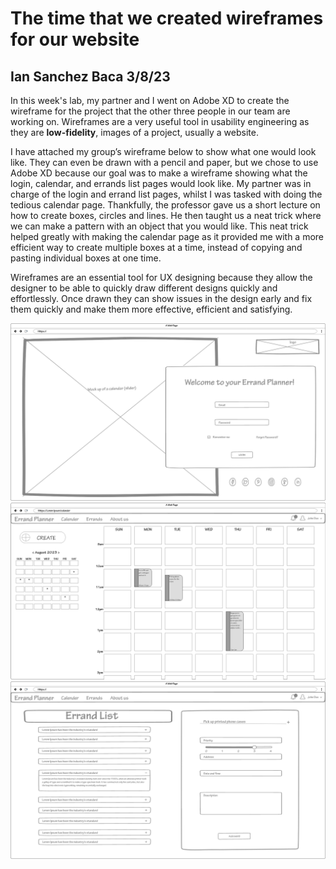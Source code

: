 # The time that we created wireframes for our website
## Ian Sanchez Baca 3/8/23

In this week's lab, my partner and I went on Adobe XD to create the wireframe for the project that the other three people in our team are working on. Wireframes are a very useful tool in usability engineering as they are **low-fidelity**, images of a project, usually a website. 

I have attached my group’s wireframe below to show what one would look like. They can even be drawn with a pencil and paper, but we chose to use Adobe XD because our goal was to make a wireframe showing what the login, calendar, and errands list pages would look like. My partner was in charge of the login and errand list pages, whilst I was tasked with doing the tedious calendar page. Thankfully, the professor gave us a short lecture on how to create boxes, circles and lines. He then taught us a neat trick where we can make a pattern with an object that you would like.  This neat trick helped greatly with making the calendar page as it provided me with a more efficient way to create multiple boxes at a time, instead of copying and pasting individual boxes at one time. 

Wireframes are an essential tool for UX designing because they allow the designer to be able to quickly draw different designs quickly and effortlessly. Once drawn they can show issues in the design early and fix them quickly and make them more effective, efficient and satisfying. 

![LOGIN](https://raw.githubusercontent.com/UsabilityEngineering/ux-portfolio-IanSanchezBaca/master/assets/Login.png)
![CALANDAR](https://raw.githubusercontent.com/UsabilityEngineering/ux-portfolio-IanSanchezBaca/master/assets/Calender.png)
![ADD_AN_ERRAND](https://raw.githubusercontent.com/UsabilityEngineering/ux-portfolio-IanSanchezBaca/master/assets/Add_an_Errand.png)
